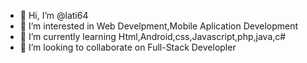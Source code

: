 - 👋 Hi, I’m @lati64
- 👀 I’m interested in Web Develpment,Mobile Aplication Development
- 🌱 I’m currently learning Html,Android,css,Javascript,php,java,c#
- 💞️ I’m looking to collaborate on Full-Stack Developler


